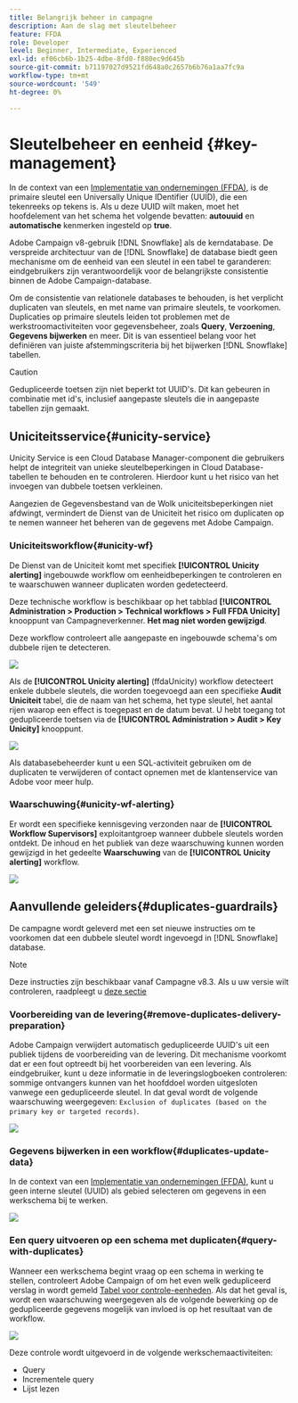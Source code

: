 ```yaml
---
title: Belangrijk beheer in campagne
description: Aan de slag met sleutelbeheer
feature: FFDA
role: Developer
level: Beginner, Intermediate, Experienced
exl-id: ef06cb6b-1b25-4dbe-8fd0-f880ec9d645b
source-git-commit: b71197027d9521fd648a0c2657b6b76a1aa7fc9a
workflow-type: tm+mt
source-wordcount: '549'
ht-degree: 0%

---
```


# Sleutelbeheer en eenheid {#key-management}

In de context van een [Implementatie van ondernemingen (FFDA)](enterprise-deployment.md), is de primaire sleutel een Universally Unique IDentifier (UUID), die een tekenreeks op tekens is. Als u deze UUID wilt maken, moet het hoofdelement van het schema het volgende bevatten: **autouuid** en **automatische** kenmerken ingesteld op **true**.

Adobe Campaign v8-gebruik [!DNL Snowflake] als de kerndatabase. De verspreide architectuur van de [!DNL Snowflake] de database biedt geen mechanisme om de eenheid van een sleutel in een tabel te garanderen: eindgebruikers zijn verantwoordelijk voor de belangrijkste consistentie binnen de Adobe Campaign-database.

Om de consistentie van relationele databases te behouden, is het verplicht duplicaten van sleutels, en met name van primaire sleutels, te voorkomen. Duplicaties op primaire sleutels leiden tot problemen met de werkstroomactiviteiten voor gegevensbeheer, zoals **Query**, **Verzoening**, **Gegevens bijwerken** en meer. Dit is van essentieel belang voor het definiëren van juiste afstemmingscriteria bij het bijwerken [!DNL Snowflake] tabellen.


>[!CAUTION]
>
>Gedupliceerde toetsen zijn niet beperkt tot UUID&#39;s. Dit kan gebeuren in combinatie met id&#39;s, inclusief aangepaste sleutels die in aangepaste tabellen zijn gemaakt.


## Uniciteitsservice{#unicity-service}

Unicity Service is een Cloud Database Manager-component die gebruikers helpt de integriteit van unieke sleutelbeperkingen in Cloud Database-tabellen te behouden en te controleren. Hierdoor kunt u het risico van het invoegen van dubbele toetsen verkleinen.

Aangezien de Gegevensbestand van de Wolk uniciteitsbeperkingen niet afdwingt, vermindert de Dienst van de Uniciteit het risico om duplicaten op te nemen wanneer het beheren van de gegevens met Adobe Campaign.

### Uniciteitsworkflow{#unicity-wf}

De Dienst van de Uniciteit komt met specifiek **[!UICONTROL Unicity alerting]** ingebouwde workflow om eenheidbeperkingen te controleren en te waarschuwen wanneer duplicaten worden gedetecteerd.

Deze technische workflow is beschikbaar op het tabblad **[!UICONTROL Administration > Production > Technical workflows > Full FFDA Unicity]** knooppunt van Campagneverkenner. **Het mag niet worden gewijzigd**.

Deze workflow controleert alle aangepaste en ingebouwde schema&#39;s om dubbele rijen te detecteren.

![](assets/unicity-alerting-wf.png)

Als de **[!UICONTROL Unicity alerting]** (ffdaUnicity) workflow detecteert enkele dubbele sleutels, die worden toegevoegd aan een specifieke **Audit Uniciteit** tabel, die de naam van het schema, het type sleutel, het aantal rijen waarop een effect is toegepast en de datum bevat. U hebt toegang tot gedupliceerde toetsen via de **[!UICONTROL Administration > Audit > Key Unicity]** knooppunt.

![](assets/unicity-table.png)

Als databasebeheerder kunt u een SQL-activiteit gebruiken om de duplicaten te verwijderen of contact opnemen met de klantenservice van Adobe voor meer hulp.

### Waarschuwing{#unicity-wf-alerting}

Er wordt een specifieke kennisgeving verzonden naar de **[!UICONTROL Workflow Supervisors]** exploitantgroep wanneer dubbele sleutels worden ontdekt. De inhoud en het publiek van deze waarschuwing kunnen worden gewijzigd in het gedeelte **Waarschuwing** van de **[!UICONTROL Unicity alerting]** workflow.

![](assets/wf-alert-activity.png)


## Aanvullende geleiders{#duplicates-guardrails}

De campagne wordt geleverd met een set nieuwe instructies om te voorkomen dat een dubbele sleutel wordt ingevoegd in [!DNL Snowflake] database.

>[!NOTE]
>
>Deze instructies zijn beschikbaar vanaf Campagne v8.3. Als u uw versie wilt controleren, raadpleegt u [deze sectie](../start/compatibility-matrix.md#how-to-check-your-campaign-version-and-buildversion)

### Voorbereiding van de levering{#remove-duplicates-delivery-preparation}

Adobe Campaign verwijdert automatisch gedupliceerde UUID&#39;s uit een publiek tijdens de voorbereiding van de levering. Dit mechanisme voorkomt dat er een fout optreedt bij het voorbereiden van een levering. Als eindgebruiker, kunt u deze informatie in de leveringslogboeken controleren: sommige ontvangers kunnen van het hoofddoel worden uitgesloten vanwege een gedupliceerde sleutel. In dat geval wordt de volgende waarschuwing weergegeven: `Exclusion of duplicates (based on the primary key or targeted records)`.

![](assets/exclusion-duplicates-log.png)

### Gegevens bijwerken in een workflow{#duplicates-update-data}

In de context van een [Implementatie van ondernemingen (FFDA)](enterprise-deployment.md), kunt u geen interne sleutel (UUID) als gebied selecteren om gegevens in een werkschema bij te werken.

![](assets/update-data-no-internal-key.png)

### Een query uitvoeren op een schema met duplicaten{#query-with-duplicates}

Wanneer een werkschema begint vraag op een schema in werking te stellen, controleert Adobe Campaign of om het even welk gedupliceerd verslag in wordt gemeld [Tabel voor controle-eenheden](#unicity-wf). Als dat het geval is, wordt een waarschuwing weergegeven als de volgende bewerking op de gedupliceerde gegevens mogelijk van invloed is op het resultaat van de workflow.

![](assets/query-with-duplicates.png)

Deze controle wordt uitgevoerd in de volgende werkschemaactiviteiten:

* Query
* Incrementele query
* Lijst lezen